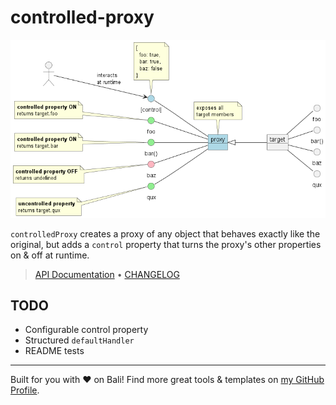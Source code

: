 # controlled-proxy

![controlled-proxy](/assets/controlled-proxy.png)

`controlledProxy` creates a proxy of any object that behaves exactly like the original, but adds a `control` property that turns the proxy's other properties on & off at runtime.

<!-- TYPEDOC_EXCLUDE -->

> [API Documentation](https://docs.karmanivero.us/controlled-proxy/) • [CHANGELOG](https://github.com/karmaniverous/controlled-proxy/tree/main/CHANGELOG.md)

<!-- /TYPEDOC_EXCLUDE -->

## TODO

- Configurable control property
- Structured `defaultHandler`
- README tests

---

Built for you with ❤️ on Bali! Find more great tools & templates on [my GitHub Profile](https://github.com/karmaniverous).
